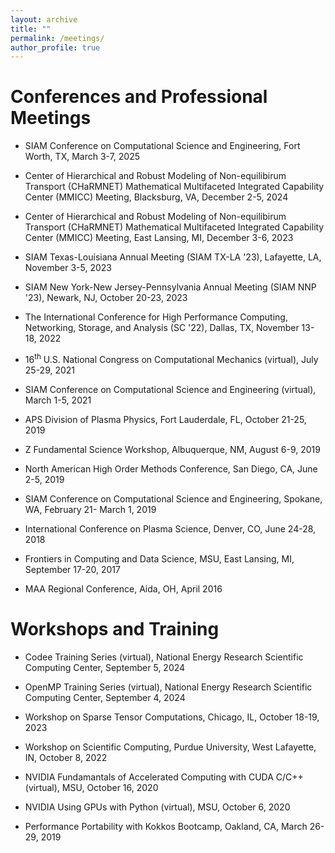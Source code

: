 ```yaml
---
layout: archive
title: ""
permalink: /meetings/
author_profile: true
---
```


# Conferences and Professional Meetings

* SIAM Conference on Computational Science and Engineering, Fort Worth, TX, March 3-7, 2025

* Center of Hierarchical and Robust Modeling of Non-equilibirum Transport (CHaRMNET) Mathematical Multifaceted Integrated Capability Center (MMICC) Meeting, Blacksburg, VA, December 2-5, 2024

* Center of Hierarchical and Robust Modeling of Non-equilibirum Transport (CHaRMNET) Mathematical Multifaceted Integrated Capability Center (MMICC) Meeting, East Lansing, MI, December 3-6, 2023

* SIAM Texas-Louisiana Annual Meeting (SIAM TX-LA '23), Lafayette, LA, November 3-5, 2023

* SIAM New York-New Jersey-Pennsylvania Annual Meeting (SIAM NNP '23), Newark, NJ, October 20-23, 2023

* The International Conference for High Performance Computing, Networking, Storage, and Analysis (SC '22), Dallas, TX, November 13-18, 2022

* $16^{\text{th}}$ U.S. National Congress on Computational Mechanics (virtual), July 25-29, 2021

* SIAM Conference on Computational Science and Engineering (virtual), March 1-5, 2021

* APS Division of Plasma Physics, Fort Lauderdale, FL, October 21-25, 2019

* Z Fundamental Science Workshop, Albuquerque, NM, August 6-9, 2019

* North American High Order Methods Conference, San Diego, CA, June 2-5, 2019

* SIAM Conference on Computational Science and Engineering, Spokane, WA, February 21- March 1, 2019

* International Conference on Plasma Science, Denver, CO, June 24-28, 2018

* Frontiers in Computing and Data Science, MSU, East Lansing, MI, September 17-20, 2017

* MAA Regional Conference, Aida, OH, April 2016

# Workshops and Training

* Codee Training Series (virtual), National Energy Research Scientific Computing Center, September 5, 2024

* OpenMP Training Series (virtual), National Energy Research Scientific Computing Center, September 4, 2024

* Workshop on Sparse Tensor Computations, Chicago, IL, October 18-19, 2023

* Workshop on Scientific Computing, Purdue University, West Lafayette, IN, October 8, 2022

* NVIDIA Fundamantals of Accelerated Computing with CUDA C/C++ (virtual), MSU, October 16, 2020

* NVIDIA Using GPUs with Python (virtual), MSU, October 6, 2020

* Performance Portability with Kokkos Bootcamp, Oakland, CA, March 26-29, 2019